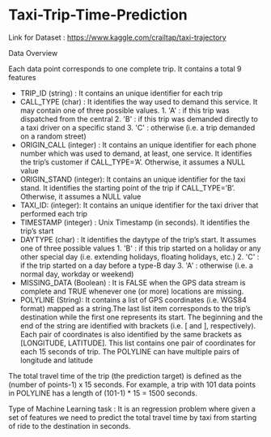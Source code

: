 # Taxi-Trip-Time-Prediction
Link for Dataset : https://www.kaggle.com/crailtap/taxi-trajectory

Data Overview

Each data point corresponds to one complete trip. It contains a total 9 features

* TRIP_ID (string) : It contains an unique identifier for each trip
* CALL_TYPE (char) :  It identifies the way used to demand this service. It may contain one of three possible values.
                      1. 'A' : if this trip was dispatched from the central
                      2. 'B' : if this trip was demanded directly to a taxi driver on a specific stand
                      3. 'C' : otherwise (i.e. a trip demanded on a random street)
* ORIGIN_CALL (integer) :  It contains an unique identifier for each phone number which was used to demand, at least, one service. It identifies the trip’s customer if CALL_TYPE=’A’. Otherwise, it assumes a NULL value
* ORIGIN_STAND (integer): It contains an unique identifier for the taxi stand. It identifies the starting point of the trip if CALL_TYPE=’B’. Otherwise, it assumes a NULL value
* TAXI_ID: (integer): It contains an unique identifier for the taxi driver that performed each trip
* TIMESTAMP (integer) : Unix Timestamp (in seconds). It identifies the trip’s start
* DAYTYPE (char) : It identifies the daytype of the trip’s start. It assumes one of three possible values
                    1. 'B' : if this trip started on a holiday or any other special day (i.e. extending holidays, floating holidays, etc.)
                    2. 'C' : if the trip started on a day before a type-B day
                    3. 'A' : otherwise (i.e. a normal day, workday or weekend)
* MISSING_DATA (Boolean) : It is FALSE when the GPS data stream is complete and TRUE whenever one (or more) locations are missing.
* POLYLINE (String): It contains a list of GPS coordinates (i.e. WGS84 format) mapped as a string.The last list item corresponds to the trip’s destination while the first one represents its start. The beginning and the end of the string are identified with brackets (i.e. [ and ], respectively). Each pair of coordinates is also identified by the same brackets as [LONGITUDE, LATITUDE]. This list contains one pair of coordinates for each 15 seconds of trip. The POLYLINE can have multiple pairs of longitude and latitude


The total travel time of the trip (the prediction target) is defined as the (number of points-1) x 15 seconds. For example, a trip with 101 data points in POLYLINE has a length of (101-1) * 15 = 1500 seconds. 



Type of Machine Learning task : 
It is an regression problem where given a set of features we need to predict the total travel time by taxi from starting of ride to the destination in seconds.
                    
                
